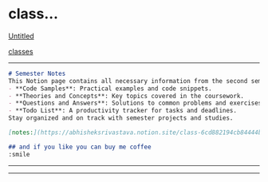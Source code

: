 # class…

[Untitled](class%E2%80%A6%206cd882194cb84444beb1cd7e8de6f959/Untitled%201207927502b68031ad38fba4fe894b39.csv)

[classes](class%E2%80%A6%206cd882194cb84444beb1cd7e8de6f959/classes%201207927502b6807f849dc0bd0713fcfc.csv)

---

```markdown
# Semester Notes
This Notion page contains all necessary information from the second semester onward of my BCA program, including:
- **Code Samples**: Practical examples and code snippets.
- **Theories and Concepts**: Key topics covered in the coursework.
- **Questions and Answers**: Solutions to common problems and exercises.
- **Todo List**: A productivity tracker for tasks and deadlines.
Stay organized and on track with semester projects and studies.

[notes:](https://abhisheksrivastava.notion.site/class-6cd882194cb84444beb1cd7e8de6f959)

## and if you like you can buy me coffee
:smile
```

---

---